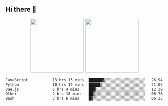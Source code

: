 ## Hi there 👋
<div align="center">
<span>  </span>
<img height="170px" src="https://github-readme-stats.vercel.app/api?username=bigQY&show_icons=true&count_private==true&v=3" /><span>        </span><img height="170px" src="https://github-readme-stats.vercel.app/api/top-langs/?username=bigQY&layout=compact&langs_count=8&v=3" />
<span>  </span>
</div>
<div align="center">

<!--START_SECTION:waka-->

```txt
JavaScript           13 hrs 13 mins  ██████▓░░░░░░░░░░░░░░░░░░   26.94 %
Python               10 hrs 19 mins  █████▒░░░░░░░░░░░░░░░░░░░   21.05 %
Vue.js               6 hrs 4 mins    ███░░░░░░░░░░░░░░░░░░░░░░   12.39 %
Other                4 hrs 18 mins   ██▒░░░░░░░░░░░░░░░░░░░░░░   08.78 %
Bash                 3 hrs 6 mins    █▓░░░░░░░░░░░░░░░░░░░░░░░   06.35 %
```

<!--END_SECTION:waka-->
</div>
